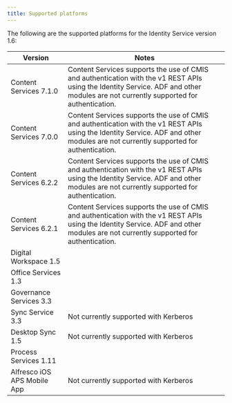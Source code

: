 ```yaml
---
title: Supported platforms
---
```


The following are the supported platforms for the Identity Service version 1.6:

| Version | Notes |
| ------- | ----- |
| Content Services 7.1.0 | Content Services supports the use of CMIS and authentication with the v1 REST APIs using the Identity Service. ADF and other modules are not currently supported for authentication. |
| Content Services 7.0.0 | Content Services supports the use of CMIS and authentication with the v1 REST APIs using the Identity Service. ADF and other modules are not currently supported for authentication. |
| Content Services 6.2.2 | Content Services supports the use of CMIS and authentication with the v1 REST APIs using the Identity Service. ADF and other modules are not currently supported for authentication. |
| Content Services 6.2.1 | Content Services supports the use of CMIS and authentication with the v1 REST APIs using the Identity Service. ADF and other modules are not currently supported for authentication. |
| Digital Workspace 1.5 | |
| Office Services 1.3 | |
| Governance Services 3.3 | |
| Sync Service 3.3 | Not currently supported with Kerberos |
| Desktop Sync 1.5 | Not currently supported with Kerberos |
| Process Services 1.11 | |
| Alfresco iOS APS Mobile App | Not currently supported with Kerberos |
